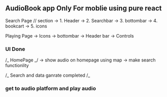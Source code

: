## AudioBook app Only For moblie using pure react

Search Page
// section
-> 1. Header
-> 2. Searchbar
-> 3. bottombar
-> 4. bookcart
-> 5. icons

Playing Page
-> Icons
-> bottombar
-> Header bar
-> Controls

### UI Done

/_ HomePage _/
-> show audio on homepage using map
-> make search functionlity

/_ Search and data ganrate completed /_

### get to audio platform and play audio
